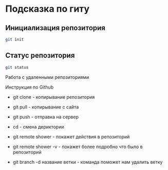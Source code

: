 # Подсказка по гиту

## Инициализация репозитория

```sh
git init
```

## Статус репозитория

```sh
git status
```

Работа с удаленными репозиториями 

Инструкция по Github

* git clone - копирывание репозитория

* git pull - копирывание с сайта 

* git push - отправка на сервер 

* cd - смена дериктории

* git remote shower - покажет действия в репозиторий 

* git remote shower -v - покажет более подробно что было в репозиторий 

* git branch -d название ветки - команда поможет нам удалить ветку
